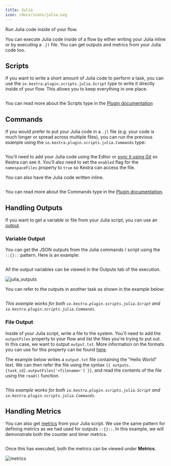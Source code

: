 ```yaml
---
title: Julia
icon: /docs/icons/julia.svg
---
```


Run Julia code inside of your flow.

You can execute Julia code inside of a flow by either writing your Julia inline or by executing a `.jl` file. You can get outputs and metrics from your Julia code too.


## Scripts

If you want to write a short amount of Julia code to perform a task, you can use the `io.kestra.plugin.scripts.julia.Script` type to write it directly inside of your flow. This allows you to keep everything in one place.

```yaml file=public/examples/scripts_julia.yml
```

You can read more about the Scripts type in the [Plugin documentation](/plugins/plugin-script-julia/tasks/io.kestra.plugin.scripts.julia.script)

## Commands

If you would prefer to put your Julia code in a `.jl` file (e.g. your code is much longer or spread across multiple files), you can run the previous example using the `io.kestra.plugin.scripts.julia.Commands` type:

```yaml file=public/examples/commands_julia.yml
```

You'll need to add your Julia code using the Editor or [sync it using Git](../08.developer-guide/04.git.md) so Kestra can see it. You'll also need to set the `enabled` flag for the `namespaceFiles` property to `true` so Kestra can access the file.

You can also have the Julia code written inline.

```yaml file=public/examples/commands_julia_inline.yml
```

You can read more about the Commands type in the [Plugin documentation](/plugins/plugin-script-julia/tasks/io.kestra.plugin.scripts.julia.commands).

## Handling Outputs

If you want to get a variable or file from your Julia script, you can use an [output](../04.workflow-components/06.outputs.md).

### Variable Output

You can get the JSON outputs from the Julia commands / script using the `::{}::` pattern. Here is an example:

```yaml file=public/examples/outputs_julia.yml
```

All the output variables can be viewed in the Outputs tab of the execution.

![julia_outputs](/docs/how-to-guides/julia/outputs.png)

You can refer to the outputs in another task as shown in the example below:

```yaml file=public/examples/outputs_julia_usage.yml
```

_This example works for both `io.kestra.plugin.scripts.julia.Script` and `io.kestra.plugin.scripts.julia.Commands`._

### File Output

Inside of your Julia script, write a file to the system. You'll need to add the `outputFiles` property to your flow and list the files you're trying to put out. In this case, we want to output `output.txt`. More information on the formats you can use for this property can be found [here](../08.developer-guide/07.scripts/07.outputs-metrics.md).

The example below writes a `output.txt` file containing the "Hello World" text. We can then refer the file using the syntax `{{ outputs.{task_id}.outputFiles['<filename>'] }}`, and read the contents of the file using the `read()` function.

```yaml file=public/examples/scripts_output-files-julia.yml
```

_This example works for both `io.kestra.plugin.scripts.julia.Script` and `io.kestra.plugin.scripts.julia.Commands`._

## Handling Metrics

You can also get [metrics](../08.developer-guide/07.scripts/06.outputs-metrics.md#outputs-and-metrics-in-script-and-commands-tasks) from your Julia script. We use the same pattern for defining metrics as we had used for outputs `::{}::`. In this example, we will demonstrate both the counter and timer metrics.

```yaml file=public/examples/metrics_julia.yml
```

Once this has executed, both the metrics can be viewed under **Metrics**.

![metrics](/docs/how-to-guides/julia/metrics.png)

